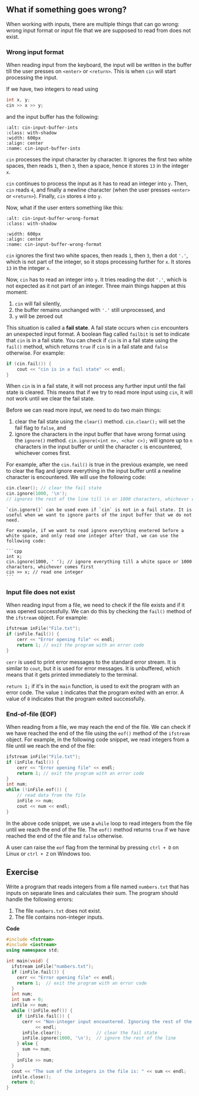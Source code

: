 ## What if something goes wrong?

When working with inputs, there are multiple things that can go wrong: wrong input format or input file that we are supposed to read from does not exist. 

### Wrong input format

When reading input from the keyboard, the input will be written in the buffer till the user presses on `<enter>` or `<return>`. This is when `cin` will start processing the input. 

If we have, two integers to read using

```cpp
int x, y;
cin >> x >> y;
```

and the input buffer has the following: 

```{figure} ./images/cin-input-buffer-ints.png
:alt: cin-input-buffer-ints
:class: with-shadow
:width: 600px
:align: center
:name: cin-input-buffer-ints
```

`cin` processes the input character by character. It ignores the first two white spaces, then reads `1`, then `3`, then a space, hence it stores `13` in the integer `x`. 

`cin` continues to process the input as it has to read an integer into `y`. Then, `cin` reads `4`, and finally a newline character (when the user presses `<enter>` or `<return>`). Finally, `cin` stores `4` into `y`.

Now, what if the user enters something like this:

```{figure} ./images/cin-input-buffer-wrong-format.png
:alt: cin-input-buffer-wrong-format
:class: with-shadow

:width: 600px
:align: center
:name: cin-input-buffer-wrong-format
```

`cin` ignores the first two white spaces, then reads `1`, then `3`, then a dot `'.'`, which is not part of the integer, so it stops processing further for `x`. It stores `13` in the integer `x`.

Now, `cin` has to read an integer into `y`. It tries reading the dot `'.'`, which is not expected as it not part of an integer. Three main things happen at this moment:

1. `cin` will fail silently,
2. the buffer remains unchanged with `'.'` still unprocessed, and
3. `y` will be zeroed out

This situation is called a **fail state**. A fail state occurs when `cin` encounters an unexpected input format. A boolean flag called `failbit` is set to indicate that `cin` is in a fail state. You can check if `cin` is in a fail state using the `fail()` method, which returns `true` if `cin` is in a fail state and `false` otherwise. For example:

```cpp
if (cin.fail()) {
    cout << "cin is in a fail state" << endl;
}
```

When `cin` is in a fail state, it will not process any further input until the fail state is cleared. This means that if we try to read more input using `cin`, it will not work until we clear the fail state.


Before we can read more input, we need to do two main things:

1. clear the fail state using the `clear()` method. `cin.clear();` will set the fail flag to `false`, and 
2. ignore the characters in the input buffer that have wrong format using the `ignore()` method. `cin.ignore(<int n>, <char c>);` will ignore up to `n` characters in the input buffer or until the character `c` is encountered, whichever comes first. 

For example, after the `cin.fail()` is true in the previous example, we need to clear the flag and ignore everything in the input buffer until a newline character is encountered. We will use the following code:

```cpp
cin.clear(); // clear the fail state
cin.ignore(1000, '\n'); 
// ignores the rest of the line till \n or 1000 characters, whichever comes first. Since we expect the buffer to be small, we use 1000 as a large number to ignore till \n.
```

````{admonition} Note
`cin.ignore()` can be used even if `cin` is not in a fail state. It is useful when we want to ignore parts of the input buffer that we do not need.

For example, if we want to read ignore everything enetered before a white space, and only read one integer after that, we can use the following code:

```cpp
int x;
cin.ignore(1000, ' '); // ignore everything till a white space or 1000 characters, whichever comes first
cin >> x; // read one integer
```

````

### Input file does not exist

When reading input from a file, we need to check if the file exists and if it was opened successfully. We can do this by checking the `fail()` method of the `ifstream` object. For example:

```cpp
ifstream inFile("File.txt");
if (inFile.fail()) {
    cerr << "Error opening file" << endl;
    return 1; // exit the program with an error code
}
```

`cerr` is used to print error messages to the standard error stream. It is similar to `cout`, but it is used for error messages. It is unbuffered, which means that it gets printed immediately to the terminal.

`return 1;` if it's in the `main` function, is used to exit the program with an error code. The value `1` indicates that the program exited with an error. A value of `0` indicates that the program exited successfully.

### End-of-file (EOF)

When reading from a file, we may reach the end of the file. We can check if we have reached the end of the file using the `eof()` method of the `ifstream` object. For example, in the following code snippet, we read integers from a file until we reach the end of the file:

```cpp
ifstream inFile("File.txt");
if (inFile.fail()) {
    cerr << "Error opening file" << endl;
    return 1; // exit the program with an error code
}
int num;
while (!inFile.eof()) {
    // read data from the file
    inFile >> num;
    cout << num << endl;
}
```

In the above code snippet, we use a `while` loop to read integers from the file until we reach the end of the file. The `eof()` method returns `true` if we have reached the end of the file and `false` otherwise.

A user can raise the `eof` flag from the terminal by pressing `ctrl + D` on Linux or `ctrl + Z` on Windows too. 

## Exercise

Write a program that reads integers from a file named `numbers.txt` that has inputs on separate lines and calculates their sum. The program should handle the following errors:
1. The file `numbers.txt` does not exist.
2. The file contains non-integer inputs.

**Code**
```cpp
#include <fstream>
#include <iostream>
using namespace std;

int main(void) {
  ifstream inFile("numbers.txt");
  if (inFile.fail()) {
    cerr << "Error opening file" << endl;
    return 1;  // exit the program with an error code
  }
  int num;
  int sum = 0;
  inFile >> num;
  while (!inFile.eof()) {
    if (inFile.fail()) {
      cerr << "Non-integer input encountered. Ignoring the rest of the line."
           << endl;
      inFile.clear();             // clear the fail state
      inFile.ignore(1000, '\n');  // ignore the rest of the line
    } else {
      sum += num;
    }
    inFile >> num;
  }
  cout << "The sum of the integers in the file is: " << sum << endl;
  inFile.close();
  return 0;
}
```



